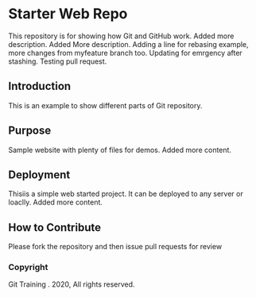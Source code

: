 # Starter Web Repo

This repository is for showing how Git and GitHub work. Added more description. Added More description. 
Adding a line for rebasing example, more changes from myfeature branch too.
Updating for emrgency after stashing. Testing pull request.

## Introduction

This is an example to show different parts of Git repository. 

## Purpose

Sample website with plenty of files for demos. Added more content.

## Deployment

Thisiis a simple web started project. It can be deployed to any server or loaclly. Added more content.

## How to Contribute

Please fork the repository and then issue pull requests for review

### Copyright

Git Training . 2020, All rights reserved.
